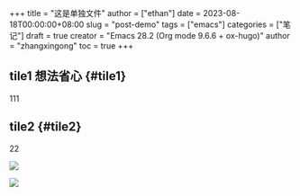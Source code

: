 +++
title = "这是单独文件"
author = ["ethan"]
date = 2023-08-18T00:00:00+08:00
slug = "post-demo"
tags = ["emacs"]
categories = ["笔记"]
draft = true
creator = "Emacs 28.2 (Org mode 9.6.6 + ox-hugo)"
author = "zhangxingong"
toc = true
+++

## tile1 <span class="tag"><span class="__">想法</span><span class="__">省心</span></span> {#tile1}

111


## tile2 {#tile2}

22

![](/img/16-48-22_5_screenshot.png)

![](/img/17-07-50_5_screenshot.png)
